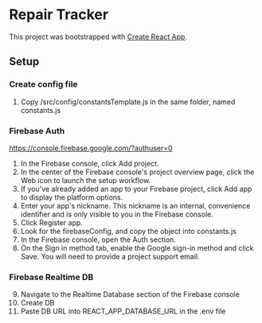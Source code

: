 # Repair Tracker

This project was bootstrapped with [Create React App](https://github.com/facebook/create-react-app).

## Setup

### Create config file

1. Copy /src/config/constantsTemplate.js in the same folder, named constants.js

### Firebase Auth

https://console.firebase.google.com/?authuser=0

1. In the Firebase console, click Add project.
2. In the center of the Firebase console's project overview page, click the Web icon to launch the setup workflow.
3. If you've already added an app to your Firebase project, click Add app to display the platform options.
4. Enter your app's nickname. This nickname is an internal, convenience identifier and is only visible to you in the Firebase console.
5. Click Register app.
6. Look for the firebaseConfig, and copy the object into constants.js
7. In the Firebase console, open the Auth section.
8. On the Sign in method tab, enable the Google sign-in method and click Save. You will need to provide a project support email.

### Firebase Realtime DB

9. Navigate to the Realtime Database section of the Firebase console
10. Create DB
11. Paste DB URL into REACT_APP_DATABASE_URL in the .env file
